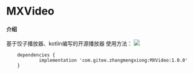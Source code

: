 # MXVideo

#### 介绍
基于饺子播放器、kotlin编写的开源播放器
使用方法：
[![](https://jitpack.io/v/com.gitee.zhangmengxiong/MXVideo.svg)](https://jitpack.io/#com.gitee.zhangmengxiong/MXVideo)

```
    dependencies {
	        implementation 'com.gitee.zhangmengxiong:MXVideo:1.0.0'
    }
```